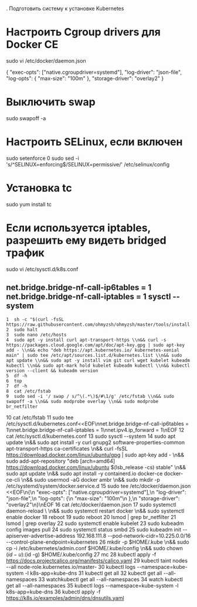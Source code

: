 . Подготовить систему к установке Kubernetes

# Настроить Cgroup drivers для Docker CE

sudo vi /etc/docker/daemon.json

{
  "exec-opts": ["native.cgroupdriver=systemd"],
  "log-driver": "json-file",
  "log-opts": {
    "max-size": "100m"
  },
  "storage-driver": "overlay2"
}

# Выключить swap

sudo swapoff -a

# Настроить SELinux, если включен

sudo setenforce 0 sudo sed -i 's/^SELINUX=enforcing$/SELINUX=permissive/' /etc/selinux/config

# Установка tc

sudo yum install tс

# Если используется iptables, разрешить ему видеть bridged трафик

sudo vi /etc/sysctl.d/k8s.conf

net.bridge.bridge-nf-call-ip6tables = 1
net.bridge.bridge-nf-call-iptables = 1
sysctl --system
---
    1  sh -c "$(curl -fsSL https://raw.githubusercontent.com/ohmyzsh/ohmyzsh/master/tools/install.sh)"
    2  sudo halt
    3  sudo nano /etc/hosts
    4  sudo apt -y install curl apt-transport-https \\n&& curl -s https://packages.cloud.google.com/apt/doc/apt-key.gpg | sudo apt-key add - \\n&& echo "deb https://apt.kubernetes.io/ kubernetes-xenial main" | sudo tee /etc/apt/sources.list.d/kubernetes.list \\n&& sudo apt update \\n&& sudo apt -y install vim git curl wget kubelet kubeadm kubectl \\n&& sudo apt-mark hold kubelet kubeadm kubectl \\n&& kubectl version --client && kubeadm version
    5  df -h
    6  top
    7  df -h
    8  cat /etc/fstab
    9  sudo sed -i '/ swap / s/^\(.*\)$/#\1/g' /etc/fstab \\n&& sudo swapoff -a \\n&& sudo modprobe overlay \\n&& sudo modprobe br_netfilter
   10  cat /etc/fstab
   11  sudo tee /etc/sysctl.d/kubernetes.conf<<EOF\nnet.bridge.bridge-nf-call-ip6tables = 1\nnet.bridge.bridge-nf-call-iptables = 1\nnet.ipv4.ip_forward = 1\nEOF
   12  cat /etc/sysctl.d/kubernetes.conf
   13  sudo sysctl --system
   14  sudo apt update \\n&& sudo apt install -y curl gnupg2 software-properties-common apt-transport-https ca-certificates \\n&& curl -fsSL https://download.docker.com/linux/ubuntu/gpg | sudo apt-key add - \\n&& sudo add-apt-repository "deb [arch=amd64] https://download.docker.com/linux/ubuntu $(lsb_release -cs) stable" \\n&& sudo apt update \\n&& sudo apt install -y containerd.io docker-ce docker-ce-cli \\n&& sudo usermod -aG docker ambr \\n&& sudo mkdir -p /etc/systemd/system/docker.service.d
   15  sudo tee /etc/docker/daemon.json <<EOF\n{\n  "exec-opts": ["native.cgroupdriver=systemd"],\n  "log-driver": "json-file",\n  "log-opts": {\n    "max-size": "100m"\n  },\n  "storage-driver": "overlay2"\n}\nEOF
   16  cat /etc/docker/daemon.json
   17  sudo systemctl daemon-reload \ \n&& sudo systemctl restart docker \\n&& sudo systemctl enable docker
   18  reboot
   19  sudo reboot
   20  lsmod | grep br_netfilter
   21  lsmod | grep overlay
   22  sudo systemctl enable kubelet
   23  sudo kubeadm config images pull
   24  sudo systemctl status smbd
   25  sudo kubeadm init --apiserver-advertise-address 192.168.111.8 --pod-network-cidr=10.225.0.0/16 --control-plane-endpoint=kubernetes
   26  mkdir -p $HOME/.kube \\n&& sudo cp -i /etc/kubernetes/admin.conf $HOME/.kube/config \\n&& sudo chown $(id -u):$(id -g) $HOME/.kube/config
   27  mc
   28  kubectl apply -f https://docs.projectcalico.org/manifests/calico.yaml
   29  kubectl taint nodes --all node-role.kubernetes.io/master-
   30  kubectl logs --namespace=kube-system -l k8s-app=kube-dns
   31  kubectl get all
   32  kubectl get all --all-namespaces
   33  watchkubectl get all --all-namespaces
   34  watch kubectl get all --all-namespaces
   35  kubectl logs --namespace=kube-system -l k8s-app=kube-dns
   36  kubectl apply -f https://k8s.io/examples/admin/dns/dnsutils.yaml
